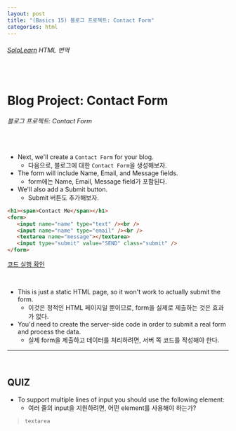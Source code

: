 ```yaml
---
layout: post
title: "(Basics 15) 블로그 프로젝트: Contact Form"
categories: html
---
```


###### [SoloLearn](https://www.sololearn.com/) HTML 번역

<br>

# Blog Project: Contact Form

###### 블로그 프로젝트: Contact Form

<br>

- Next, we'll create a `Contact Form` for your blog.
  - 다음으로, 블로그에 대한 `Contact Form`을 생성해보자.
- The form will include Name, Email, and Message fields.
  - form에는 Name, Email, Message field가 포함된다.
- We'll also add a Submit button.
  - Submit 버튼도 추가해보자.

```html
<h1><span>Contact Me</span></h1>
<form>
   <input name="name" type="text" /><br />
   <input name="name" type="email" /><br />
   <textarea name="message"></textarea>
   <input type="submit" value="SEND" class="submit" />
</form>
```

[코드 실행 확인](https://code.sololearn.com/1149/#html)

<br>

- This is just a static HTML page, so it won't work to actually submit the form.
  - 이것은 정적인 HTML 페이지일 뿐이므로, form을 실제로 제출하는 것은 효과가 없다.
- You'd need to create the server-side code in order to submit a real form and process the data.
  - 실제 form을 제출하고 데이터를 처리하려면, 서버 쪽 코드를 작성해야 한다.

------

<br>

## QUIZ

- To support multiple lines of input you should use the following element:
  - 여러 줄의 input을 지원하려면, 어떤 element를 사용해야 하는가?

> `textarea`

<br>